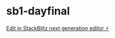 # sb1-dayfinal

[Edit in StackBlitz next generation editor ⚡️](https://stackblitz.com/~/github.com/drmas001/sb1-dayfinal)